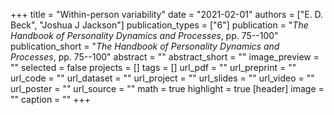 +++
title = "Within-person variability"
date = "2021-02-01"
authors = ["E. D. Beck", "Joshua J Jackson"]
publication_types = ["6"]
publication = "_The Handbook of Personality Dynamics and Processes_, pp. 75--100"
publication_short = "_The Handbook of Personality Dynamics and Processes_, pp. 75--100"
abstract = ""
abstract_short = ""
image_preview = ""
selected = false
projects = []
tags = []
url_pdf = ""
url_preprint = ""
url_code = ""
url_dataset = ""
url_project = ""
url_slides = ""
url_video = ""
url_poster = ""
url_source = ""
math = true
highlight = true
[header]
image = ""
caption = ""
+++
